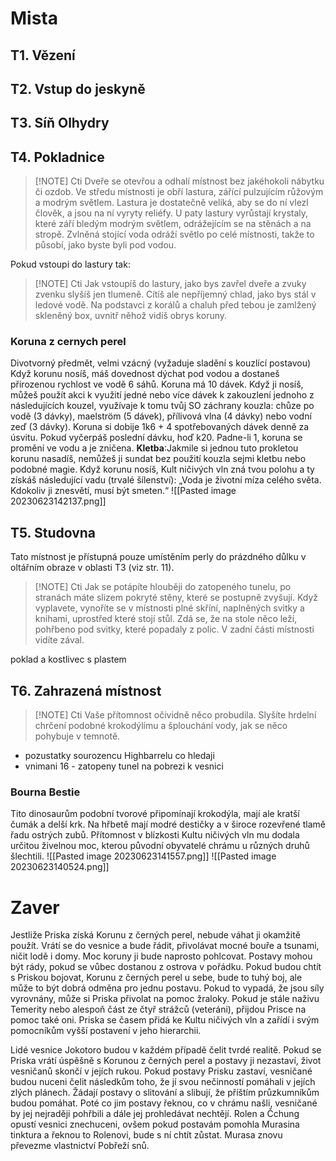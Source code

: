 # Mista
## T1. Vězení

## T2. Vstup do jeskyně

## T3. Síň Olhydry

## T4. Pokladnice

> [!NOTE] Cti
> Dveře se otevřou a odhalí místnost bez jakéhokoli nábytku či ozdob. Ve středu místnosti je obří lastura, zářící pulzujícím růžovým a modrým světlem. Lastura je dostatečně veliká, aby se do ní vlezl člověk, a jsou na ní vyryty reliéfy. U paty lastury vyrůstají krystaly, které září bledým modrým světlem, odrážejícím se na stěnách a na stropě. Zvlněná stojící voda odráží světlo po celé místnosti, takže to působí, jako byste byli pod vodou.

Pokud vstoupi do lastury tak:

> [!NOTE] Cti
> Jak vstoupíš do lastury, jako bys zavřel dveře a zvuky zvenku slyšíš jen tlumeně. Cítíš ale nepříjemný chlad, jako bys stál v ledové vodě. Na podstavci z korálů a chaluh před tebou je zamlžený skleněný box, uvnitř něhož vidíš obrys koruny.

### Koruna z cernych perel
Divotvorný předmět, velmi vzácný (vyžaduje sladění s kouzlící postavou)
Když korunu nosíš, máš dovednost dýchat pod vodou a dostaneš přirozenou rychlost ve vodě 6 sáhů. Koruna má 10 dávek. Když ji nosíš, můžeš použít akci k využití jedné nebo více dávek k zakouzlení jednoho z následujících kouzel, využívaje k tomu tvůj SO záchrany kouzla: chůze po vodě (3 dávky), maelström (5 dávek), přílivová vlna (4 dávky) nebo vodní zeď (3 dávky). Koruna si dobije 1k6 + 4 spotřebovaných dávek denně za úsvitu. Pokud vyčerpáš poslední dávku, hoď k20. Padne-li 1, koruna se promění ve vodu a je zničena.
**Kletba**:Jakmile si jednou tuto prokletou korunu nasadíš, nemůžeš ji sundat bez použití kouzla sejmi kletbu nebo podobné magie. Když korunu nosíš, Kult ničivých vln zná tvou polohu a ty získáš následující vadu (trvalé šílenství):
„Voda je životní míza celého světa. Kdokoliv ji znesvětí, musí být smeten.“
![[Pasted image 20230623142137.png]]
## T5. Studovna
Tato místnost je přístupná pouze umístěním perly do prázdného důlku v oltářním obraze v oblasti T3 (viz str. 11).

> [!NOTE] Cti
> Jak se potápíte hlouběji do zatopeného tunelu, po stranách máte slizem pokryté stěny, které se postupně zvyšují. Když vyplavete, vynoříte se v místnosti plné skříní, naplněných svitky a knihami, uprostřed které stojí stůl. Zdá se, že na stole něco leží, pohřbeno pod svitky, které popadaly z polic. V zadní části místnosti vidíte zával.

poklad a kostlivec s plastem
## T6. Zahrazená místnost

> [!NOTE] Cti
> Vaše přítomnost očividně něco probudila. Slyšíte hrdelní chrčení podobné krokodýlímu a šplouchání vody, jak se něco pohybuje v temnotě.

- pozustatky sourozencu Highbarrelu co hledaji
- vnimani 16 - zatopeny tunel na pobrezi k vesnici
### Bourna Bestie
Tito dinosaurům podobní tvorové připomínají krokodýla, mají ale kratší čumák a delší krk. Na hřbetě mají modré destičky a v široce rozevřené tlamě řadu ostrých zubů. Přítomnost v blízkosti Kultu ničivých vln mu dodala určitou živelnou moc, kterou původní obyvatelé chrámu u různých druhů šlechtili.
![[Pasted image 20230623141557.png]]
![[Pasted image 20230623140524.png]]
# Zaver
Jestliže Priska získá Korunu z černých perel, nebude váhat ji okamžitě použít. Vrátí se do vesnice a bude řádit, přivolávat mocné bouře a tsunami, ničit lodě i domy. Moc koruny ji bude naprosto pohlcovat. Postavy mohou být rády, pokud se vůbec dostanou z ostrova v pořádku. Pokud budou chtít s Priskou bojovat, Korunu z černých perel u sebe, bude to tuhý boj, ale může to být dobrá odměna pro jednu postavu. Pokud to vypadá, že jsou síly vyrovnány, může si Priska přivolat na pomoc žraloky. Pokud je stále naživu Temerity nebo alespoň část ze čtyř strážců (veteráni), přijdou Prisce na pomoc také oni. Priska se časem přidá ke Kultu ničivých vln a zařídí i svým pomocníkům vyšší postavení v jeho hierarchii.

Lidé vesnice Jokotoro budou v každém případě čelit tvrdé realitě. Pokud se Priska vrátí úspěšně s Korunou z černých perel a postavy ji nezastaví, život vesničanů skončí v jejích rukou. Pokud postavy Prisku zastaví, vesničané budou nuceni čelit následkům toho, že jí svou nečinností pomáhali v jejích zlých plánech. Žádají postavy o slitování a slibují, že příštím průzkumníkům budou pomáhat. Poté co jim postavy řeknou, co v chrámu našli, vesničané by jej nejraději pohřbili a dále jej prohledávat nechtějí. Rolen a Čchung opustí vesnici znechuceni, ovšem pokud postavám pomohla Murasina tinktura a řeknou to Rolenovi, bude s ní chtít zůstat. Murasa znovu převezme vlastnictví Pobřeží snů.